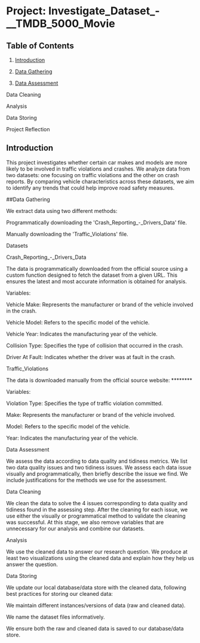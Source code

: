 # Project: Investigate_Dataset_-__TMDB_5000_Movie

## Table of Contents

1. [Introduction](#introduction)

2. [Data Gathering](#Data_Gathering)

3. [Data Assessment](#Data_Assessment)

Data Cleaning

Analysis

Data Storing

Project Reflection

<a name="introduction"></a>

<a name="introduction"></a>

## Introduction

This project investigates whether certain car makes and models are more likely to be involved in traffic violations and crashes. We analyze data from two datasets: one focusing on traffic violations and the other on crash reports. By comparing vehicle characteristics across these datasets, we aim to identify any trends that could help improve road safety measures.

<a name="data-gathering"></a>

##Data Gathering

We extract data using two different methods:

Programmatically downloading the 'Crash_Reporting_-_Drivers_Data' file.

Manually downloading the 'Traffic_Violations' file.

Datasets

Crash_Reporting_-_Drivers_Data

The data is programmatically downloaded from the official source using a custom function designed to fetch the dataset from a given URL. This ensures the latest and most accurate information is obtained for analysis.

Variables:

Vehicle Make: Represents the manufacturer or brand of the vehicle involved in the crash.

Vehicle Model: Refers to the specific model of the vehicle.

Vehicle Year: Indicates the manufacturing year of the vehicle.

Collision Type: Specifies the type of collision that occurred in the crash.

Driver At Fault: Indicates whether the driver was at fault in the crash.

Traffic_Violations

The data is downloaded manually from the official source website: ********

Variables:

Violation Type: Specifies the type of traffic violation committed.

Make: Represents the manufacturer or brand of the vehicle involved.

Model: Refers to the specific model of the vehicle.

Year: Indicates the manufacturing year of the vehicle.

<a name="data-assessment"></a>

Data Assessment

We assess the data according to data quality and tidiness metrics. We list two data quality issues and two tidiness issues. We assess each data issue visually and programmatically, then briefly describe the issue we find. We include justifications for the methods we use for the assessment.

<a name="data-cleaning"></a>

Data Cleaning

We clean the data to solve the 4 issues corresponding to data quality and tidiness found in the assessing step. After the cleaning for each issue, we use either the visually or programmatical method to validate the cleaning was successful. At this stage, we also remove variables that are unnecessary for our analysis and combine our datasets.

<a name="analysis"></a>

Analysis

We use the cleaned data to answer our research question. We produce at least two visualizations using the cleaned data and explain how they help us answer the question.

<a name="data-storing"></a>

Data Storing

We update our local database/data store with the cleaned data, following best practices for storing our cleaned data:

We maintain different instances/versions of data (raw and cleaned data).

We name the dataset files informatively.

We ensure both the raw and cleaned data is saved to our database/data store.

<a name="project-reflection"></a>
